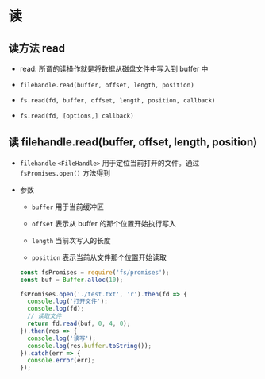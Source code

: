 # 读

## 读方法 read

*   read: 所谓的读操作就是将数据从磁盘文件中写入到 buffer 中

*   `filehandle.read(buffer, offset, length, position)`

*   `fs.read(fd, buffer, offset, length, position, callback)`

*   `fs.read(fd, [options,] callback)`

## 读 filehandle.read(buffer, offset, length, position)

*   `filehandle` `<FileHandle>` 用于定位当前打开的文件。通过 `fsPromises.open()` 方法得到

*   参数

    *   `buffer` 用于当前缓冲区

    *   `offset` 表示从 buffer 的那个位置开始执行写入

    *   `length` 当前次写入的长度

    *   `position` 表示当前从文件那个位置开始读取

    ```javascript
    const fsPromises = require('fs/promises');
    const buf = Buffer.alloc(10);

    fsPromises.open('./test.txt', 'r').then(fd => {
      console.log('打开文件');
      console.log(fd);
      // 读取文件
      return fd.read(buf, 0, 4, 0);
    }).then(res => {
      console.log('读写');
      console.log(res.buffer.toString());
    }).catch(err => {
      console.error(err);
    });
    ```
